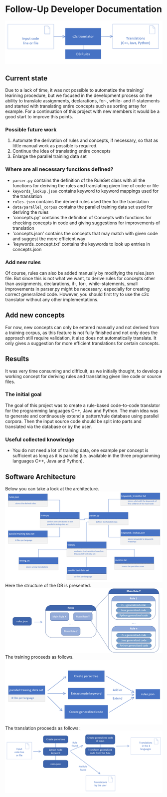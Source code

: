 # Follow-Up Developer Documentation

![overview](./images/overview.png)

## Current state
Due to a lack of time, it was not possible to automatize the training/ learining procedure, but we focused in the development process on the ability to translate assignments, declarations, for-, while- and if-statements and started with translating entire concepts such as sorting array for example. For a continuation of this project with new members it would be a good start to improve this points.

### Possible future work
1. Automate the derivation of rules and concepts, if necessary, so that as little manual work as possible is required.
2. Continue the idea of translating entire concepts
3. Enlarge the parallel training data set

### Where are all necessary functions defined?
* `parser.py` contains the definition of the RuleSet class with all the functions for deriving the rules and translating given line of code or file
* `keywords_lookup.json` contains keyword to keyword mappings used for the translation
* `rules.json` contains the derived rules used then for the translation
* `data/parallel_corpus` contains the parallel training data set used for deriving the rules
* 'concepts.py' contains the definition of Concepts with functions for checking concepts in code and giving suggestions for improvements of translation
* 'concepts.json' contains the concepts that may match with given code and suggest the more efficient way
* 'keywords_concept.txt' contains the keywords to look up entries in concepts.json

### Add new rules
Of course, rules can also be added manually by modifying the rules.json file. But since this is not what we want, to derive rules for concepts other than assignments, declarations, if-, for-, while-statements, small improvements in parser.py might be necessary, especially for creating correct generalized code. However, you should first try to use the c2c translator without any other implementations.

## Add new concepts
For now, new concepts can only be entered manually and not derived from a training corpus, as this feature is not fully finished and not only does the approach still require validation, it also does not automatically translate. It only gives a suggestion for more efficient translations for certain concepts.

## Results
It was very time consuming and difficult, as we initially thought, to develop a working concept for deriving rules and translating given line code or source files.

### The initial goal
The goal of this project was to create a rule-based code-to-code translator for the programming languages C++, Java and Python. The main idea was to generate and continuously extend a pattern/rule database using parallel corpora. Then the input source code should be split into parts and translated via the database or by the user.

### Useful collected knowledge
* You do not need a lot of training data, one example per concept is sufficient as long as it is parallel (i.e. available in the three programming languages C++, Java and Python).

## Software Architecture
Below you can take a look at the architecture. 
![architecture](./images/architecture.png)
Here the structure of the DB is presented.
![rules](./images/rules.png)
The training proceeds as follows.
![training](./images/training.png)
The translation proceeds as follows:
![translating](./images/translating.png)
